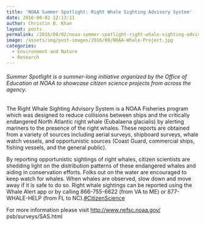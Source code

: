 ```yaml
---
title: 'NOAA Summer Spotlight: Right Whale Sighting Advisory System'
date: 2016-08-02 12:13:11
author: Christin B. Khan
layout: posts
permalink: /2016/08/02/noaa-summer-spotlight-right-whale-sighting-advisory-system/
image: /assets/img/post-images/2016/08/NOAA-Whale-Project.jpg
categories:
  - Environment and Nature
  - Research
---
```

###### Summer Spotlight is a summer-long initiative organized by the Office of Education at NOAA to showcase citizen science projects from across the agency.

The Right Whale Sighting Advisory System is a NOAA Fisheries program which was designed to reduce collisions between ships and the critically endangered North Atlantic right whale (Eubalaena glacialis) by alerting mariners to the presence of the right whales. These reports are obtained from a variety of sources including aerial surveys, shipboard surveys, whale watch vessels, and opportunistic sources (Coast Guard, commercial ships, fishing vessels, and the general public).

By reporting opportunistic sightings of right whales, citizen scientists are shedding light on the distribution patterns of these endangered whales and aiding in conservation efforts. Folks out on the water are encouraged to keep watch for whales. When whales are observed, slow down and move away if it is safe to do so. Right whale sightings can be reported using the Whale Alert app or by calling 866-755-6622 (from VA to ME) or 877-WHALE-HELP (from FL to NC).<a class="_58cn" href="https://www.facebook.com/hashtag/citizenscience" data-ft="{&quot;tn&quot;:&quot;*N&quot;,&quot;type&quot;:104}">#CitizenScience</a>

For more information please visit <a href="http://l.facebook.com/l.php?u=http%3A%2F%2Fwww.nefsc.noaa.gov%2Fpsb%2Fsurveys%2FSAS.html&h=tAQGF-Ul-&s=1" target="_blank" rel="nofollow nofollow">http://www.nefsc.noaa.gov/<wbr />psb/surveys/SAS.html</a>